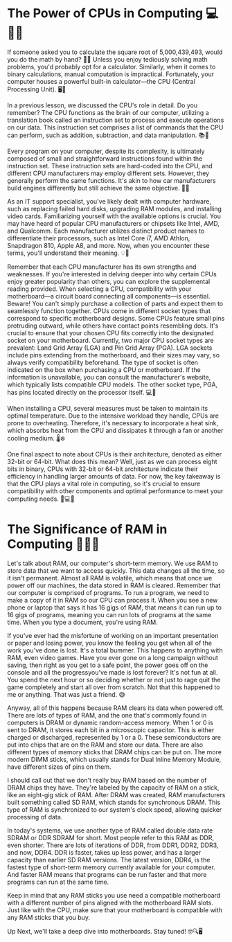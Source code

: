 # The Power of CPUs in Computing 💻🧠🔌

If someone asked you to calculate the square root of 5,000,439,493, would you do the math by hand? 🧮💡 Unless you enjoy tediously solving math problems, you'd probably opt for a calculator. Similarly, when it comes to binary calculations, manual computation is impractical. Fortunately, your computer houses a powerful built-in calculator—the CPU (Central Processing Unit). 🖥️🔢

In a previous lesson, we discussed the CPU's role in detail. Do you remember? The CPU functions as the brain of our computer, utilizing a translation book called an instruction set to process and execute operations on our data. This instruction set comprises a list of commands that the CPU can perform, such as addition, subtraction, and data manipulation. 📚🧩

Every program on your computer, despite its complexity, is ultimately composed of small and straightforward instructions found within the instruction set. These instruction sets are hard-coded into the CPU, and different CPU manufacturers may employ different sets. However, they generally perform the same functions. It's akin to how car manufacturers build engines differently but still achieve the same objective. 🚗🔧

As an IT support specialist, you've likely dealt with computer hardware, such as replacing failed hard disks, upgrading RAM modules, and installing video cards. Familiarizing yourself with the available options is crucial. You may have heard of popular CPU manufacturers or chipsets like Intel, AMD, and Qualcomm. Each manufacturer utilizes distinct product names to differentiate their processors, such as Intel Core i7, AMD Athlon, Snapdragon 810, Apple A8, and more. Now, when you encounter these terms, you'll understand their meaning. 💡🔌

Remember that each CPU manufacturer has its own strengths and weaknesses. If you're interested in delving deeper into why certain CPUs enjoy greater popularity than others, you can explore the supplemental reading provided. When selecting a CPU, compatibility with your motherboard—a circuit board connecting all components—is essential. Beware! You can't simply purchase a collection of parts and expect them to seamlessly function together. CPUs come in different socket types that correspond to specific motherboard designs. Some CPUs feature small pins protruding outward, while others have contact points resembling dots. It's crucial to ensure that your chosen CPU fits correctly into the designated socket on your motherboard. Currently, two major CPU socket types are prevalent: Land Grid Array (LGA) and Pin Grid Array (PGA). LGA sockets include pins extending from the motherboard, and their sizes may vary, so always verify compatibility beforehand. The type of socket is often indicated on the box when purchasing a CPU or motherboard. If the information is unavailable, you can consult the manufacturer's website, which typically lists compatible CPU models. The other socket type, PGA, has pins located directly on the processor itself. 💻🔌

When installing a CPU, several measures must be taken to maintain its optimal temperature. Due to the intensive workload they handle, CPUs are prone to overheating. Therefore, it's necessary to incorporate a heat sink, which absorbs heat from the CPU and dissipates it through a fan or another cooling medium. 🌡️❄️

One final aspect to note about CPUs is their architecture, denoted as either 32-bit or 64-bit. What does this mean? Well, just as we can process eight bits in binary, CPUs with 32-bit or 64-bit architecture indicate their efficiency in handling larger amounts of data. For now, the key takeaway is that the CPU plays a vital role in computing, so it's crucial to ensure compatibility with other components and optimal performance to meet your computing needs. 💪💻🔌

# The Significance of RAM in Computing 💾🧠💡

Let's talk about RAM, our computer's short-term memory. We use RAM to store data that we want to access quickly. This data changes all the time, so it isn't permanent. Almost all RAM is volatile, which means that once we power off our machines, the data stored in RAM is cleared. Remember that our computer is comprised of programs. To run a program, we need to make a copy of it in RAM so our CPU can process it. When you see a new phone or laptop that says it has 16 gigs of RAM, that means it can run up to 16 gigs of programs, meaning you can run lots of programs at the same time. When you type a document, you're using RAM.

If you've ever had the misfortune of working on an important presentation or paper and losing power, you know the feeling you get when all of the work you've done is lost. It's a total bummer. This happens to anything with RAM, even video games. Have you ever gone on a long campaign without saving, then right as you get to a safe point, the power goes off on the console and all the progressyou've made is lost forever? It's not fun at all. You spend the next hour or so deciding whether or not just to rage quit the game completely and start all over from scratch. Not that this happened to me or anything. That was just a friend. 😅

Anyway, all of this happens because RAM clears its data when powered off. There are lots of types of RAM, and the one that's commonly found in computers is DRAM or dynamic random-access memory. When 1 or 0 is sent to DRAM, it stores each bit in a microscopic capacitor. This is either charged or discharged, represented by 1 or a 0. These semiconductors are put into chips that are on the RAM and store our data. There are also different types of memory sticks that DRAM chips can be put on. The more modern DIMM sticks, which usually stands for Dual Inline Memory Module, have different sizes of pins on them.

I should call out that we don't really buy RAM based on the number of DRAM chips they have. They're labeled by the capacity of RAM on a stick, like an eight-gig stick of RAM. After DRAM was created, RAM manufacturers built something called SD RAM, which stands for synchronous DRAM. This type of RAM is synchronized to our system's clock speed, allowing quicker processing of data.

In today's systems, we use another type of RAM called double data rate SDRAM or DDR SDRAM for short. Most people refer to this RAM as DDR, even shorter. There are lots of iterations of DDR, from DDR1, DDR2, DDR3, and now, DDR4. DDR is faster, takes up less power, and has a larger capacity than earlier SD RAM versions. The latest version, DDR4, is the fastest type of short-term memory currently available for your computer. And faster RAM means that programs can be run faster and that more programs can run at the same time.

Keep in mind that any RAM sticks you use need a compatible motherboard with a different number of pins aligned with the motherboard RAM slots. Just like with the CPU, make sure that your motherboard is compatible with any RAM sticks that you buy.

Up Next, we'll take a deep dive into motherboards. Stay tuned! 🤓🔍🖥️